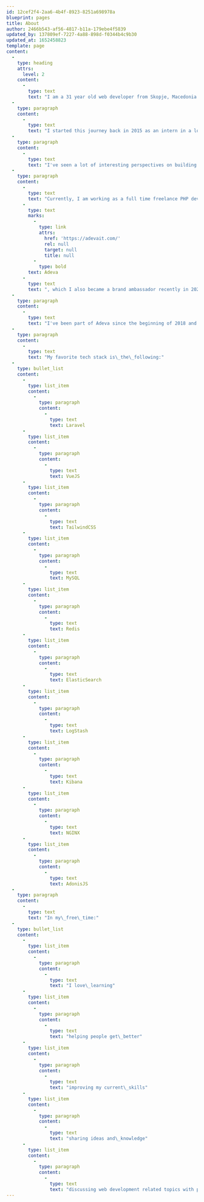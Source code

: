 ```yaml
---
id: 12cef2f4-2aa6-4b4f-8923-8251a698978a
blueprint: pages
title: About
author: 2466b543-af56-4817-b11a-179ebe4f5839
updated_by: 137809ef-7227-4a88-898d-f0344b4c9b30
updated_at: 1652458823
template: page
content:
  -
    type: heading
    attrs:
      level: 2
    content:
      -
        type: text
        text: "I am a 31 year old web developer from Skopje, Macedonia who helps startups and enterprise businesses make money by automating their daily processes and making their lives\_easier."
  -
    type: paragraph
    content:
      -
        type: text
        text: "I started this journey back in 2015 as an intern in a local startup and quickly progressed to working with some big brand companies and clients, as well as small companies by building their products, either from scratch or improving the existing\_one."
  -
    type: paragraph
    content:
      -
        type: text
        text: "I've seen a lot of interesting perspectives on building software in different teams and on different\_projects."
  -
    type: paragraph
    content:
      -
        type: text
        text: "Currently, I am working as a full time freelance PHP developer via\_"
      -
        type: text
        marks:
          -
            type: link
            attrs:
              href: 'https://adevait.com/'
              rel: null
              target: null
              title: null
          -
            type: bold
        text: Adeva
      -
        type: text
        text: ", which I also became a brand ambassador recently in 2022, helping the brand get in front of the faces of people who are experienced and talented IT\_professionals."
  -
    type: paragraph
    content:
      -
        type: text
        text: "I've been part of Adeva since the beginning of 2018 and I think it's the best place to find full time flexible remote clients and projects for experienced and talented tech\_people."
  -
    type: paragraph
    content:
      -
        type: text
        text: "My favorite tech stack is\_the\_following:"
  -
    type: bullet_list
    content:
      -
        type: list_item
        content:
          -
            type: paragraph
            content:
              -
                type: text
                text: Laravel
      -
        type: list_item
        content:
          -
            type: paragraph
            content:
              -
                type: text
                text: VueJS
      -
        type: list_item
        content:
          -
            type: paragraph
            content:
              -
                type: text
                text: TailwindCSS
      -
        type: list_item
        content:
          -
            type: paragraph
            content:
              -
                type: text
                text: MySQL
      -
        type: list_item
        content:
          -
            type: paragraph
            content:
              -
                type: text
                text: Redis
      -
        type: list_item
        content:
          -
            type: paragraph
            content:
              -
                type: text
                text: ElasticSearch
      -
        type: list_item
        content:
          -
            type: paragraph
            content:
              -
                type: text
                text: LogStash
      -
        type: list_item
        content:
          -
            type: paragraph
            content:
              -
                type: text
                text: Kibana
      -
        type: list_item
        content:
          -
            type: paragraph
            content:
              -
                type: text
                text: NGINX
      -
        type: list_item
        content:
          -
            type: paragraph
            content:
              -
                type: text
                text: AdonisJS
  -
    type: paragraph
    content:
      -
        type: text
        text: "In my\_free\_time:"
  -
    type: bullet_list
    content:
      -
        type: list_item
        content:
          -
            type: paragraph
            content:
              -
                type: text
                text: "I love\_learning"
      -
        type: list_item
        content:
          -
            type: paragraph
            content:
              -
                type: text
                text: "helping people get\_better"
      -
        type: list_item
        content:
          -
            type: paragraph
            content:
              -
                type: text
                text: "improving my current\_skills"
      -
        type: list_item
        content:
          -
            type: paragraph
            content:
              -
                type: text
                text: "sharing ideas and\_knowledge"
      -
        type: list_item
        content:
          -
            type: paragraph
            content:
              -
                type: text
                text: "discussing web development related topics with people on Twitter or on\_forums"
---
```

